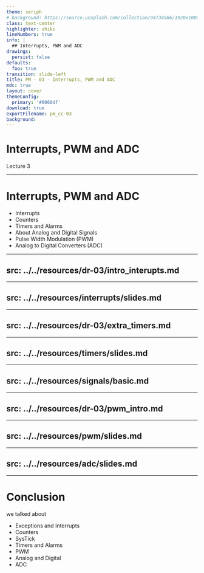 ```yaml
---
theme: seriph
# background: https://source.unsplash.com/collection/94734566/1920x1080
class: text-center
highlighter: shiki
lineNumbers: true
info: |
  ## Interrupts, PWM and ADC
drawings:
  persist: false
defaults:
  foo: true
transition: slide-left
title: PM - 03 - Interrupts, PWM and ADC
mdc: true
layout: cover
themeConfig:
  primary: '#0060df'
download: true
exportFilename: pm_cc-03
background:
---
```


# Interrupts, PWM and ADC
Lecture 3

---

# Interrupts, PWM and ADC

- Interrupts
- Counters
- Timers and Alarms
- About Analog and Digital Signals
- Pulse Width Modulation (PWM)
- Analog to Digital Converters (ADC)

<!-- Interupts intro with 328P -->

---
src: ../../resources/dr-03/intro_interupts.md
---

<!-- Interrupts -->

---
src: ../../resources/interrupts/slides.md
---

<!-- Timers intro -->

---
src: ../../resources/dr-03/extra_timers.md 
---


<!-- Timers -->

---
src: ../../resources/timers/slides.md
---

<!-- Signals -->

---
src: ../../resources/signals/basic.md
---

<!-- PWM  intro -->

---
src: ../../resources/dr-03/pwm_intro.md 
---

<!-- PWM -->

---
src: ../../resources/pwm/slides.md
---

<!-- ADC -->

---
src: ../../resources/adc/slides.md
---

---

# Conclusion
we talked about

- Exceptions and Interrupts
- Counters
- SysTick
- Timers and Alarms
- PWM
- Analog and Digital
- ADC
